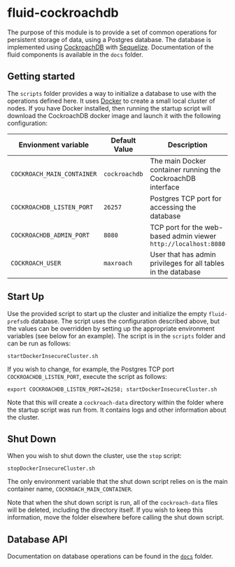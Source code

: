 # fluid-cockroachdb

The purpose of this module is to provide a set of common operations for
persistent storage of data, using a Postgres database.  The database is
implemented using [CockroachDB](https://www.cockroachlabs.com/) with
[Sequelize](https://sequelize.readthedocs.io/en/v3).  Documentation of the fluid
components is available in the `docs` folder.

## Getting started

The `scripts` folder provides a way to initialize a database to use with the
operations defined here.  It uses [Docker](https://www.docker.com/get-started)
to create a small local cluster of nodes.  If you have Docker installed, then
running the startup script will download the CockroachDB docker image and launch
it with the following configuration:

| Envionment variable        | Default Value | Description |
| -------------------------- | ------------- | ----------- |
| `COCKROACH_MAIN_CONTAINER` | `cockroachdb` | The main Docker container running the CockroachDB interface |
| `COCKROACHDB_LISTEN_PORT`  | `26257`       | Postgres TCP port for accessing the database |
| `COCKROACHDB_ADMIN_PORT`   | `8080`        | TCP port for the web-based admin viewer<br>`http://localhost:8080` |
| `COCKROACH_USER`           | `maxroach`    | User that has admin privileges for all tables in the database |

## Start Up

Use the provided script to start up the cluster and initialize the empty
`fluid-prefsdb` database.  The script uses the configuration described above,
but the values can be overridden by setting up the appropriate environment
variables (see below for an example).  The script is in the `scripts` folder and
can be run as follows:

```console
startDockerInsecureCluster.sh
```

If you wish to change, for example, the Postgres TCP port
`COCKROACHDB_LISTEN_PORT`, execute the script as follows:

```console
export COCKROACHDB_LISTEN_PORT=26258; startDockerInsecureCluster.sh
```

Note that this will create a `cockroach-data` directory within the folder where
the startup script was run from.  It contains logs and other information about
the cluster.

## Shut Down

When you wish to shut down the cluster, use the `stop` script:

```console
stopDockerInsecureCluster.sh
```

The only environment variable that the shut down script relies on is the main
container name, `COCKROACH_MAIN_CONTAINER`.

Note that when the shut down script is run, all of the `cockroach-data` files
will be deleted, including the directory itself.  If you wish to keep this
information, move the folder elsewhere before calling the shut down script.

## Database API

Documentation on database operations can be found in the
[`docs`](docs/Operations.md) folder.
